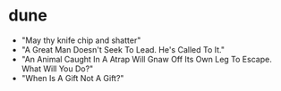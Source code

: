 # dune

* "May thy knife chip and shatter"
* "A Great Man Doesn't Seek To Lead. He's Called To It."
* "An Animal Caught In A Atrap Will Gnaw Off Its Own Leg To Escape. What Will You Do?"
* "When Is A Gift Not A Gift?"
